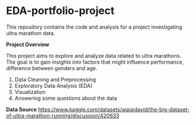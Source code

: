 # EDA-portfolio-project
This repository contains the code and analysis for a project investigating ultra marathon data.

**Project Overview**

This project aims to explore and analyze data related to ultra marathons. The goal is to gain insights into factors that might influence performance, difference between genders and age.
1. Data Cleaning and Preprocessing
2. Exploratory Data Analysis (EDA)
3. Visualization
4. Answering some questions about the data


**Data Source**
https://www.kaggle.com/datasets/aiaiaidavid/the-big-dataset-of-ultra-marathon-running/discussion/420633
